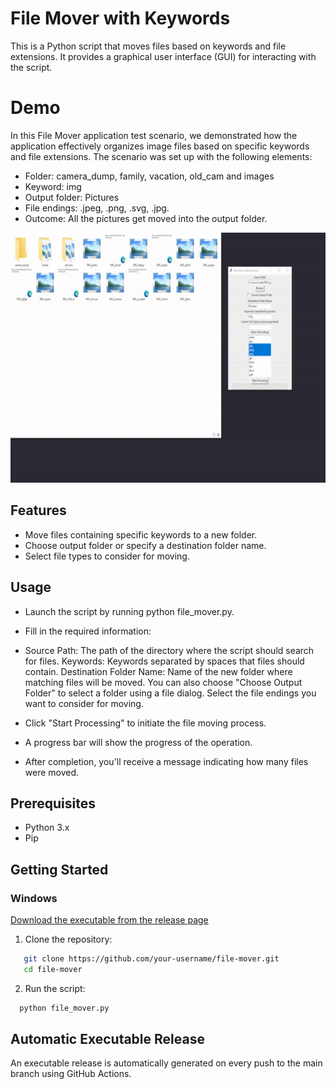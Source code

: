 # File Mover with Keywords

This is a Python script that moves files based on keywords and file extensions. It provides a graphical user interface (GUI) for interacting with the script.

# Demo
In this File Mover application test scenario, we demonstrated how the application effectively organizes image files based on specific keywords and file extensions. The scenario was set up with the following elements:

- Folder: camera_dump, family, vacation, old_cam and images
- Keyword: img
- Output folder: Pictures
- File endings: .jpeg, .png, .svg, .jpg.
- Outcome: All the pictures get moved into the output folder.

<img src="assets/demo.gif" alt="Demo GIF" width="600" height="400">

## Features

- Move files containing specific keywords to a new folder.
- Choose output folder or specify a destination folder name.
- Select file types to consider for moving.

## Usage
* Launch the script by running python file_mover.py.

* Fill in the required information:

* Source Path: The path of the directory where the script should search for files.
Keywords: Keywords separated by spaces that files should contain.
Destination Folder Name: Name of the new folder where matching files will be moved. You can also choose "Choose Output Folder" to select a folder using a file dialog.
Select the file endings you want to consider for moving.

* Click "Start Processing" to initiate the file moving process.

* A progress bar will show the progress of the operation.

* After completion, you'll receive a message indicating how many files were moved.

## Prerequisites

- Python 3.x
- Pip

## Getting Started

### Windows
[Download the executable from the release page](https://github.com/maitkaa/file_mover/releases)

1. Clone the repository:
```bash
   git clone https://github.com/your-username/file-mover.git
   cd file-mover
 ```
2. Run the script:
 ```bash
   python file_mover.py
```

## Automatic Executable Release

An executable release is automatically generated on every push to the main branch using GitHub Actions.

